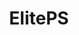 ---
title: ElitePS
crosslinks:
- EliteDangerous
- EliteOne
- EliteAntal
- youtubefactsbot
- u_imguralbumbot
- EliteCG
- eliteexplorers
- EliteTraders
- EliteOllo
- youtubot
- EliteCombatLoggers
- FuelRats
- autourbanbot
- EliteHudson
- anti_gif_bot
- NMSGalacticHub
- NoMansSkyTheGame
- jurassicworldevo
- EliteRacers
- DuplicatesBot
---